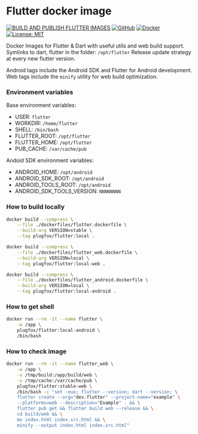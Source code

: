# Flutter docker image

[![BUILD AND PUBLISH FLUTTER IMAGES](https://github.com/PlugFox/docker_flutter/actions/workflows/build_and_publish_tag.yml/badge.svg)](https://github.com/PlugFox/docker_flutter/actions/workflows/build_and_publish_tag.yml)
[![GitHub](https://img.shields.io/badge/Git-Hub-purple.svg)](https://github.com/PlugFox/docker_flutter/pkgs/container/flutter)
[![Docker](https://img.shields.io/badge/Docker-Hub-2496ed.svg)](https://hub.docker.com/r/plugfox/flutter/tags)
[![License: MIT](https://img.shields.io/badge/License-MIT-brightgreen.svg)](https://github.com/PlugFox/docker_flutter/blob/master/LICENSE)

Docker Images for Flutter & Dart with useful utils and web build support.
Symlinks to dart, flutter in the folder: `/opt/flutter`
Release update strategy at every new flutter version.

Android tags include the Android SDK and Flutter for Android development.
Web tags include the `minify` utility for web build optimization.

### Environment variables

Base environment variables:
- USER: `flutter`
- WORKDIR: `/home/flutter`
- SHELL: `/bin/bash`
- FLUTTER_ROOT: `/opt/flutter`
- FLUTTER_HOME: `/opt/flutter`
- PUB_CACHE: `/var/cache/pub`

Andoid SDK environment variables:
- ANDROID_HOME: `/opt/android`
- ANDROID_SDK_ROOT: `/opt/android`
- ANDROID_TOOLS_ROOT: `/opt/android`
- ANDROID_SDK_TOOLS_VERSION: `NNNNNNNN`

### How to build locally

```bash
docker build --compress \
    --file ./dockerfiles/flutter.dockerfile \
    --build-arg VERSION=stable \
    --tag plugfox/flutter:local .

docker build --compress \
    --file ./dockerfiles/flutter_web.dockerfile \
    --build-arg VERSION=local \
    --tag plugfox/flutter:local-web .

docker build --compress \
    --file ./dockerfiles/flutter_android.dockerfile \
    --build-arg VERSION=local \
    --tag plugfox/flutter:local-android .
```

### How to get shell

```bash
docker run --rm -it --name flutter \
    -w /app \
    plugfox/flutter:local-android \
    /bin/bash
```

### How to check image

```bash
docker run --rm -it --name flutter_web \
    -w /app \
    -v /tmp/build:/app/build/web \
    -v /tmp/cache:/var/cache/pub \
    plugfox/flutter:stable-web \
    /bin/bash -c "set -eux; flutter --version; dart --version; \
    flutter create --org="dev.flutter" --project-name="example" \
    --platforms=web --description="Example" . && \
    flutter pub get && flutter build web --release && \
    cd build/web && \
    mv index.html index.src.html && \
    minify --output index.html index.src.html"
```
